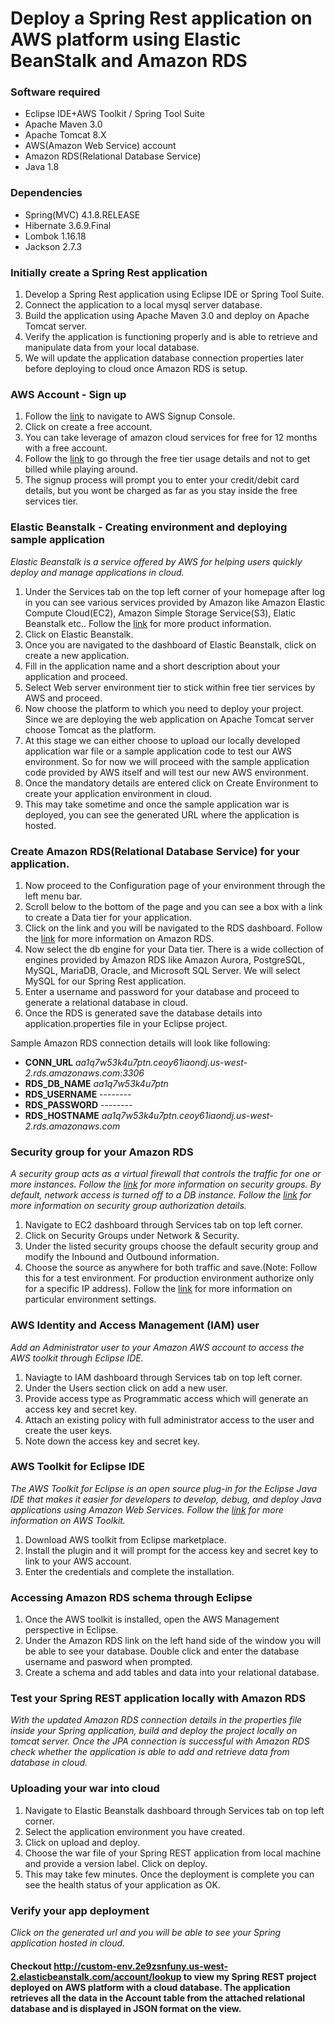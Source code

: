 # Deploy a Spring Rest application on AWS platform using Elastic BeanStalk and Amazon RDS

### Software required
* Eclipse IDE+AWS Toolkit / Spring Tool Suite
* Apache Maven 3.0
* Apache Tomcat 8.X
* AWS(Amazon Web Service) account
* Amazon RDS(Relational Database Service)
* Java 1.8

### Dependencies
* Spring(MVC) 4.1.8.RELEASE
* Hibernate 3.6.9.Final
* Lombok 1.16.18
* Jackson 2.7.3

### Initially create a Spring Rest application
1. Develop a Spring Rest application using Eclipse IDE or Spring Tool Suite.
2. Connect the application to a local mysql server database.
3. Build the application using Apache Maven 3.0 and deploy on Apache Tomcat server.
4. Verify the application is functioning properly and is able to retrieve and manipulate data from your local database.
5. We will update the application database connection properties later before deploying to cloud once Amazon RDS is setup.

### AWS Account - Sign up
1. Follow the [link](https://aws.amazon.com/console) to navigate to AWS Signup Console.
2. Click on create a free account. 
3. You can take leverage of amazon cloud services for free for 12 months with a free account.
4. Follow the [link](https://aws.amazon.com/free/) to go through the free tier usage details and not to get billed while playing around.
5. The signup process will prompt you to enter your credit/debit card details, but you wont be charged as far as you stay inside the free services tier.

### Elastic Beanstalk - Creating environment and deploying sample application
*Elastic Beanstalk is a service offered by AWS for helping users quickly deploy and manage applications in cloud.*

1. Under the Services tab on the top left corner of your homepage after log in you can see various services provided by Amazon like Amazon Elastic Compute Cloud(EC2), Amazon Simple Storage Service(S3), Elatic Beanstalk etc.. Follow the [link](https://aws.amazon.com/products/) for more product information.
2. Click on Elastic Beanstalk.
3. Once you are navigated to the dashboard of Elastic Beanstalk, click on create a new application.
4. Fill in the application name and a short description about your application and proceed.
5. Select Web server environment tier to stick within free tier services by AWS and proceed.
6. Now choose the platform to which you need to deploy your project. Since we are deploying the web application on Apache Tomcat server choose Tomcat as the platform.
7. At this stage we can either choose to upload our locally developed application war file or a sample application code to test our AWS environment. So for now we will proceed with the sample application code provided by AWS itself and will test our new AWS environment.
8. Once the mandatory details are entered click on Create Environment to create your application environment in cloud.
9. This may take sometime and once the sample application war is deployed, you can see the generated URL where the application is hosted.

### Create Amazon RDS(Relational Database Service) for your application.
1. Now proceed to the Configuration page of your environment through the left menu bar.
2. Scroll below to the bottom of the page and you can see a box with a link to create a Data tier for your application.
3. Click on the link and you will be navigated to the RDS dashboard. Follow the [link](https://aws.amazon.com/rds/) for more information on Amazon RDS.
4. Now select the db engine for your Data tier. There is a wide collection of engines provided by Amazon RDS like Amazon Aurora, PostgreSQL, MySQL, MariaDB, Oracle, and Microsoft SQL Server. We will select MySQL for our Spring Rest application.
5. Enter a username and password for your database and proceed to generate a relational database in cloud.
6. Once the RDS is generated save the database details into application.properties file in your Eclipse project.

Sample Amazon RDS connection details will look like following:

* **CONN_URL**    *aa1q7w53k4u7ptn.ceoy61iaondj.us-west-2.rds.amazonaws.com:3306*
* **RDS_DB_NAME** *aa1q7w53k4u7ptn*
* **RDS_USERNAME** --------
* **RDS_PASSWORD** --------
* **RDS_HOSTNAME** *aa1q7w53k4u7ptn.ceoy61iaondj.us-west-2.rds.amazonaws.com*

### Security group for your Amazon RDS
*A security group acts as a virtual firewall that controls the traffic for one or more instances. Follow the [link](http://docs.aws.amazon.com/AWSEC2/latest/UserGuide/using-network-security.html) for more information on security groups. By default, network access is turned off to a DB instance. Follow the [link](http://docs.aws.amazon.com/AmazonRDS/latest/UserGuide/Overview.RDSSecurityGroups.html) for more information on security group authorization details.*

1. Navigate to EC2 dashboard through Services tab on top left corner.
2. Click on Security Groups under Network & Security.
3. Under the listed security groups choose the default security group and modify the Inbound and Outbound information.
4. Choose the source as anywhere for both traffic and save.(Note: Follow this for a test environment. For production environment authorize only for a specific IP address). Follow the [link](http://docs.aws.amazon.com/AWSEC2/latest/UserGuide/authorizing-access-to-an-instance.html) for more information on particular environment settings.

### AWS Identity and Access Management (IAM) user
*Add an Administrator user to your Amazon AWS account to access the AWS toolkit through Eclipse IDE.*

1. Naviagte to IAM dashboard through Services tab on top left corner.
2. Under the Users section click on add a new user.
3. Provide access type as Programmatic access which will generate an access key and secret key.
4. Attach an existing policy with full administrator access to the user and create the user keys.
5. Note down the access key and secret key.

### AWS Toolkit for Eclipse IDE
*The AWS Toolkit for Eclipse is an open source plug-in for the Eclipse Java IDE that makes it easier for developers to develop, debug, and deploy Java applications using Amazon Web Services. Follow the [link](http://docs.aws.amazon.com/toolkit-for-eclipse/v1/user-guide/) for more information on AWS Toolkit.*

1. Download AWS toolkit from Eclipse marketplace.
2. Install the plugin and it will prompt for the access key and secret key to link to your AWS account.
3. Enter the credentials and complete the installation.

### Accessing Amazon RDS schema through Eclipse
1. Once the AWS toolkit is installed, open the AWS Management perspective in Eclipse.
2. Under the Amazon RDS link on the left hand side of the window you will be able to see your database. Double click and enter the database username and pasword when prompted.
3. Create a schema and add tables and data into your relational database.

### Test your Spring REST application locally with Amazon RDS
*With the updated Amazon RDS connection details in the properties file inside your Spring application, build and deploy the project locally on tomcat server. Once the JPA connection is successful with Amazon RDS check whether the application is able to add and retrieve data from database in cloud.*

### Uploading your war into cloud
1. Navigate to Elastic Beanstalk dashboard through Services tab on top left corner.
2. Select the application environment you have created.
3. Click on upload and deploy.
4. Choose the war file of your Spring REST application from local machine and provide a version label. Click on deploy.
5. This may take few minutes. Once the deployment is complete you can see the health status of your application as OK.

### Verify your app deployment
*Click on the generated url and you will be able to see your Spring application hosted in cloud.*

#### Checkout http://custom-env.2e9zsnfuny.us-west-2.elasticbeanstalk.com/account/lookup to view my Spring REST project deployed on AWS platform with a cloud database. The application retrieves all the data in the Account table from the attached relational database and is displayed in JSON format on the view.



